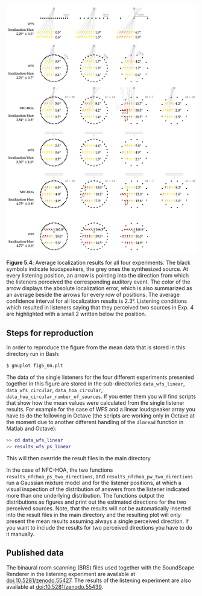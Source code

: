 ![Fig 5.4](fig5_04.png)

**Figure 5.4**: Average localization results for all four experiments. The black
symbols indicate loudspeakers, the grey ones the synthesized source. At every
listening position, an arrow is pointing into the direction from which the
listeners perceived the corresponding auditory event. The color of the arrow
displays the absolute localization error, which is also summarized as an average
beside the arrows for every row of positions. The average confidence interval
for all localization results is 2.3°.  Listening conditions which resulted in
listeners saying that they perceived two sources in Exp. 4 are highlighted with
a small 2 written below the position.

## Steps for reproduction

In order to reproduce the figure from the mean data that is stored in this
directory run in Bash:
```Bash
$ gnuplot fig5_04.plt
```

The data of the single listeners for the four different experiments presented
together in this figure are stored in the sub-directories `data_wfs_linear`,
`data_wfs_circular`, `data_hoa_circular`, `data_hoa_circular_number_of_sources`.
If you enter them you will find scripts that show how the mean values were
calculated from the single listener results. For example for the case of WFS and
a linear loudspeaker array you have to do the following in Octave (the scripts
are working only in Octave at the moment due to another different handling of
the `dlmread` function in Matlab and Octave):
```Matlab
>> cd data_wfs_linear
>> results_wfs_ps_linear
```
This will then override the result files in the main directory.

In the case of NFC-HOA, the two functions `results_nfchoa_ps_two_directions`,
and `results_nfchoa_pw_two_directions` run a Gaussian mixture model and for the
listener positions, at which a visual inspection of the distribution of answers
from the listener indicated more than one underlying distribution. The functions
output the distributions as figures and print out the estimated directions for
the two perceived sources.
Note, that the results will not be automatically inserted into the result files
in the main directory and the resulting plot will only present the mean results
assuming always a single perceived direction. If you want to include the results
for two perceived directions you have to do it manually.

## Published data

The binaural room scanning (BRS) files used together with the SoundScape
Renderer in the listening experiment are available at
[doi:10.5281/zenodo.55427](http://dx.doi.org/10.5281/zenodo.55427). The results
of the listening experiment are also available at
[doi:10.5281/zenodo.55439](http://dx.doi.org/10.5281/zenodo.55439).
